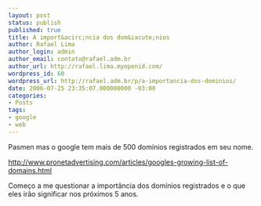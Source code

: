 ```yaml
---
layout: post
status: publish
published: true
title: A import&acirc;ncia dos dom&iacute;nios
author: Rafael Lima
author_login: admin
author_email: contato@rafael.adm.br
author_url: http://rafael.lima.myopenid.com/
wordpress_id: 60
wordpress_url: http://rafael.adm.br/p/a-importancia-dos-dominios/
date: 2006-07-25 23:35:07.000000000 -03:00
categories:
- Posts
tags:
- google
- web
---
```

Pasmen mas o google tem mais de 500 dom&iacute;nios registrados em seu nome.

<a href="http://www.pronetadvertising.com/articles/googles-growing-list-of-domains.html">http://www.pronetadvertising.com/articles/googles-growing-list-of-domains.html</a>

Come&ccedil;o a me questionar a import&acirc;ncia dos dom&iacute;nios registrados e o que eles ir&atilde;o significar nos pr&oacute;ximos 5 anos.
